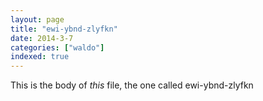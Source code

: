 ```yaml
---
layout: page
title: "ewi-ybnd-zlyfkn"
date: 2014-3-7
categories: ["waldo"]
indexed: true
---
```

This is the body of _this_ file, the one called ewi-ybnd-zlyfkn

